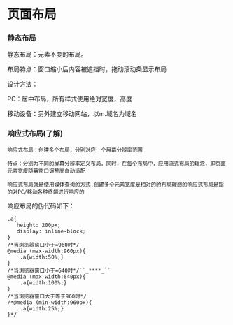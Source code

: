 # 页面布局

### 静态布局

静态布局：元素不变的布局。

布局特点：窗口缩小后内容被遮挡时，拖动滚动条显示布局

设计方法：

PC：居中布局，所有样式使用绝对宽度，高度

移动设备：另外建立移动网站，以m.域名为域名



### 响应式布局(了解)

```
响应式布局：创建多个布局，分别对应一个屏幕分辨率范围

特点：分别为不同的屏幕分辨率定义布局，同时，在每个布局中，应用流式布局的理念，即页面元素宽度随着窗口调整而自动适配

响应式布局就是使用媒体查询的方式,创建多个元素宽度是相对的的布局理想的响应式布局是指的对PC/移动各种终端进行响应的
```

响应布局的伪代码如下：

```
.a{
   height: 200px;
   display: inline-block;
}
/*当浏览器窗口小于=960时*/
@media (max-width:960px){
    .a{width:50%;}
}
/*当浏览器窗口小于=640时*/``_****_``
@media (max-width:640px){
    .a{width:100%;}
}
/*当浏览器窗口大于等于960时*/
/*@media (min-width:960px){
    .a{width:25%;}
}*/
```

